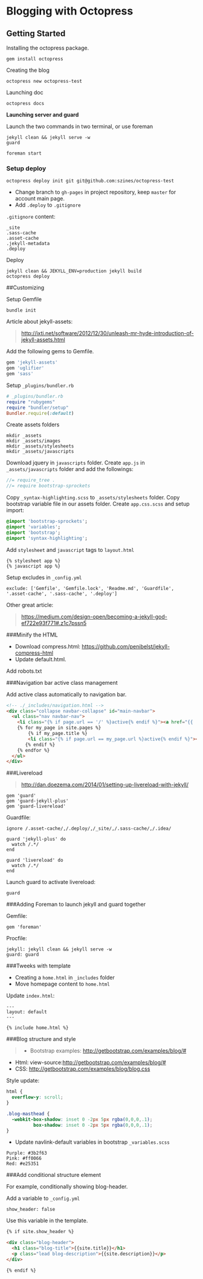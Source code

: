 # Blogging with Octopress

## Getting Started

Installing the octopress package.
```
gem install octopress
```

Creating the blog

```
octopress new octopress-test
```

Launching doc

```
octopress docs
```

**Launching server and guard**

Launch the two commands in two terminal, or use foreman

```
jekyll clean && jekyll serve -w
guard
```

```
foreman start
```



### Setup deploy

```
octopress deploy init git git@github.com:szines/octopress-test
```

* Change branch to `gh-pages` in project repository, keep `master` for account main page.
* Add `.deploy` to `.gitignore`

`.gitignore` content:

```
_site
.sass-cache
.asset-cache
.jekyll-metadata
.deploy
```


Deploy

```
jekyll clean && JEKYLL_ENV=production jekyll build
octopress deploy
```

##Customizing

Setup Gemfile

```
bundle init
```

Article about jekyll-assets:
> http://ixti.net/software/2012/12/30/unleash-mr-hyde-introduction-of-jekyll-assets.html

Add the following gems to Gemfile.

```ruby
gem 'jekyll-assets'
gem 'uglifier'
gem 'sass'
```

Setup `_plugins/bundler.rb`

```ruby
# _plugins/bundler.rb
require "rubygems"
require "bundler/setup"
Bundler.require(:default)
```

Create assets folders

```
mkdir _assets
mkdir _assets/images
mkdir _assets/stylesheets
mkdir _assets/javascripts
```

Download jquery in `javascripts` folder.
Create `app.js` in `_assets/javascripts` folder and add the followings:

```sass
//= require_tree .
//= require bootstrap-sprockets
```

Copy `_syntax-highlighting.scss` to `_assets/stylesheets` folder.
Copy bootstrap variable file in our assets folder.
Create `app.css.scss` and setup import:

```sass
@import 'bootstrap-sprockets';
@import 'variables';
@import 'bootstrap';
@import 'syntax-highlighting';
```

Add `stylesheet` and `javascript` tags to `layout.html`

```
{% stylesheet app %}
{% javascript app %}
```

Setup excludes in `_config.yml`

```
exclude: ['Gemfile', 'Gemfile.lock', 'Readme.md', 'Guardfile', '.asset-cache', '.sass-cache', '.deploy']
```

Other great article:
> https://medium.com/design-open/becoming-a-jekyll-god-ef722e93f771#.z1c7pssn5

###Minify the HTML

* Download compress.html: https://github.com/penibelst/jekyll-compress-html
* Update default.html.

Add robots.txt

###Navigation bar active class management

Add active class automatically to navigation bar.

```html
<!-- ./_includes/navigation.html -->
<div class="collapse navbar-collapse" id="main-navbar">
  <ul class="nav navbar-nav">
    <li class="{% if page.url == '/' %}active{% endif %}"><a href="{{ '/' | prepend: site.baseurl }}">Home</a></li>
    {% for my_page in site.pages %}
    	{% if my_page.title %}
      	<li class="{% if page.url == my_page.url %}active{% endif %}"><a href="{{ my_page.url | prepend: site.baseurl }}">{{ my_page.title }}</a></li>
       {% endif %}
    {% endfor %}
  </ul>
</div>
```

###Livereload
> http://dan.doezema.com/2014/01/setting-up-livereload-with-jekyll/

```
gem 'guard'
gem 'guard-jekyll-plus'
gem 'guard-livereload'
```

Guardfile:

```
ignore /.asset-cache/,/.deploy/,/_site/,/.sass-cache/,/.idea/

guard 'jekyll-plus' do
  watch /.*/
end

guard 'livereload' do
  watch /.*/
end
```

Launch guard to activate livereload:

```
guard
```
###Adding Foreman to launch jekyll and guard together

Gemfile:
```
gem 'foreman'
```

Procfile:
```
jekyll: jekyll clean && jekyll serve -w
guard: guard
```

###Tweeks with template

* Creating a `home.html` in `_includes` folder
* Move homepage content to `home.html`

Update `index.html`:
```
---
layout: default
---

{% include home.html %}
```

###Blog structure and style

> * Bootstrap examples: http://getbootstrap.com/examples/blog/#
* Html: view-source:http://getbootstrap.com/examples/blog/#
* CSS: http://getbootstrap.com/examples/blog/blog.css

Style update:
```css
html {
  overflow-y: scroll;
}

.blog-masthead {
  -webkit-box-shadow: inset 0 -2px 5px rgba(0,0,0,.1);
          box-shadow: inset 0 -2px 5px rgba(0,0,0,.1);
}
```

* Update navlink-default variables in bootstrap `_variables.scss`

```
Purple: #3b2f63
Pink: #ff0066
Red: #e25351
```

###Add conditional structure element

For example, conditionally showing blog-header.

Add a variable to `_config.yml`

```
show_header: false
```

Use this variable in the template.

```html
{% if site.show_header %}

<div class="blog-header">
  <h1 class="blog-title">{{site.title}}</h1>
  <p class="lead blog-description">{{site.description}}</p>
</div>

{% endif %}
```
